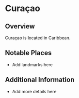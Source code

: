 # Curaçao
## Overview
Curaçao is located in Caribbean.

## Notable Places
- Add landmarks here

## Additional Information
- Add more details here
